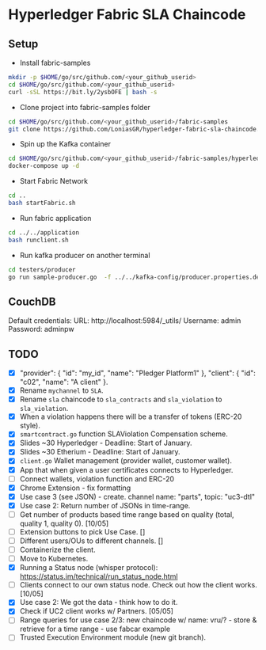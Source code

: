 # Hyperledger Fabric SLA Chaincode

## Setup

- Install fabric-samples

```bash
mkdir -p $HOME/go/src/github.com/<your_github_userid>
cd $HOME/go/src/github.com/<your_github_userid>
curl -sSL https://bit.ly/2ysbOFE | bash -s
```

- Clone project into fabric-samples folder

```bash
cd $HOME/go/src/github.com/<your_github_userid>/fabric-samples
git clone https://github.com/LoniasGR/hyperledger-fabric-sla-chaincode.git
```

- Spin up the Kafka container

```bash
cd $HOME/go/src/github.com/<your_github_userid>/fabric-samples/hyperledger-fabric-sla-chaincode/docker
docker-compose up -d
```

- Start Fabric Network

```bash
cd ..
bash startFabric.sh
```

- Run fabric application

```bash
cd ../../application
bash runclient.sh
```

- Run kafka producer on another terminal

```bash
cd testers/producer
go run sample-producer.go  -f ../../kafka-config/producer.properties.dev
```

## CouchDB

Default credentials:
URL: http://localhost:5984/\_utils/
Username: admin
Password: adminpw

## TODO

- [x] "provider": { "id": "my_id", "name": "Pledger Platform1" }, "client": { "id": "c02", "name": "A client" }.
- [x] Rename `mychannel` to `SLA`.
- [x] Rename `sla` chaincode to `sla_contracts` and `sla_violation` to `sla_violation`.
- [x] When a violation happens there will be a transfer of tokens (ERC-20 style).
- [x] `smartcontract.go` function SLAViolation Compensation scheme.
- [x] Slides ~30 Hyperledger - Deadline: Start of January.
- [x] Slides ~30 Etherium - Deadline: Start of January.
- [x] `client.go` Wallet management (provider wallet, customer wallet).
- [x] App that when given a user certificates connects to Hyperledger.
- [ ] Connect wallets, violation function and ERC-20
- [x] Chrome Extension - fix formatting
- [x] Use case 3 (see JSON) - create. channel name: "parts", topic: "uc3-dtl"
- [x] Use case 2: Return number of JSONs in time-range.
- [ ] Get number of products based time range based on quality (total, quality 1, quality 0). [10/05]
- [ ] Extension buttons to pick Use Case. []
- [ ] Different users/OUs to different channels. []
- [ ] Containerize the client.
- [ ] Move to Kubernetes.
- [x] Running a Status node (whisper protocol): https://status.im/technical/run_status_node.html
- [ ] Clients connect to our own status node. Check out how the client works. [10/05]
- [x] Use case 2: We got the data - think how to do it.
- [x] Check if UC2 client works w/ Partners. [05/05]
- [ ] Range queries for use case 2/3: new chaincode w/ name: vru/? - store & retrieve for a time range - use fabcar example
- [ ] Trusted Execution Environment module (new git branch).
